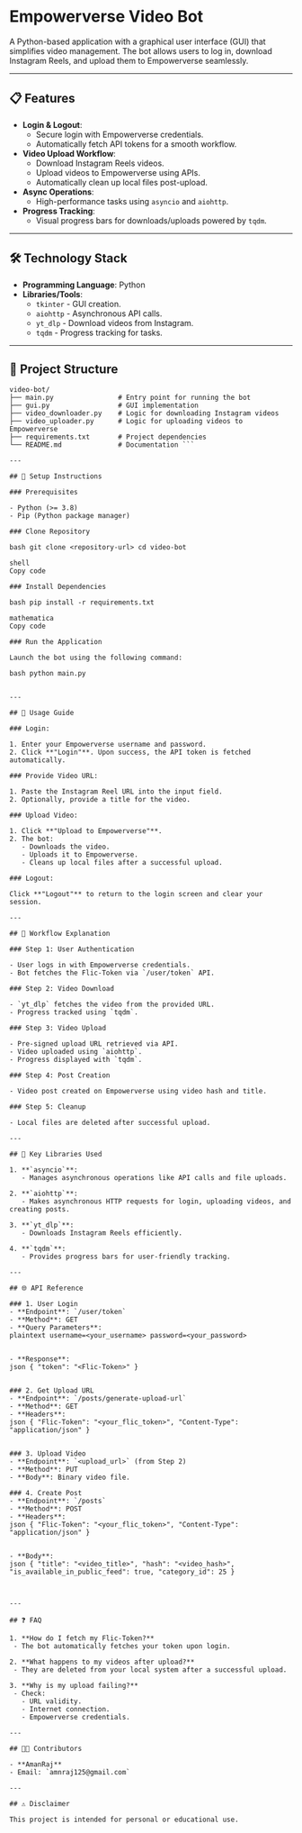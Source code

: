# Empowerverse Video Bot

A Python-based application with a graphical user interface (GUI) that simplifies video management. The bot allows users to log in, download Instagram Reels, and upload them to Empowerverse seamlessly.

---

## 📋 Features

- **Login & Logout**: 
  - Secure login with Empowerverse credentials.
  - Automatically fetch API tokens for a smooth workflow.
- **Video Upload Workflow**:
  - Download Instagram Reels videos.
  - Upload videos to Empowerverse using APIs.
  - Automatically clean up local files post-upload.
- **Async Operations**: 
  - High-performance tasks using `asyncio` and `aiohttp`.
- **Progress Tracking**: 
  - Visual progress bars for downloads/uploads powered by `tqdm`.

---

## 🛠️ Technology Stack

- **Programming Language**: Python
- **Libraries/Tools**:
  - `tkinter` - GUI creation.
  - `aiohttp` - Asynchronous API calls.
  - `yt_dlp` - Download videos from Instagram.
  - `tqdm` - Progress tracking for tasks.

---

## 📂 Project Structure

```plaintext
video-bot/
├── main.py                # Entry point for running the bot
├── gui.py                 # GUI implementation
├── video_downloader.py    # Logic for downloading Instagram videos
├── video_uploader.py      # Logic for uploading videos to Empowerverse
├── requirements.txt       # Project dependencies
└── README.md              # Documentation ```

---

## 🚀 Setup Instructions

### Prerequisites

- Python (>= 3.8)
- Pip (Python package manager)

### Clone Repository

bash git clone <repository-url> cd video-bot

shell
Copy code

### Install Dependencies

bash pip install -r requirements.txt

mathematica
Copy code

### Run the Application

Launch the bot using the following command:

bash python main.py


---

## 📝 Usage Guide

### Login:

1. Enter your Empowerverse username and password.
2. Click **"Login"**. Upon success, the API token is fetched automatically.

### Provide Video URL:

1. Paste the Instagram Reel URL into the input field.
2. Optionally, provide a title for the video.

### Upload Video:

1. Click **"Upload to Empowerverse"**.
2. The bot:
   - Downloads the video.
   - Uploads it to Empowerverse.
   - Cleans up local files after a successful upload.

### Logout:

Click **"Logout"** to return to the login screen and clear your session.

---

## 🔄 Workflow Explanation

### Step 1: User Authentication

- User logs in with Empowerverse credentials.
- Bot fetches the Flic-Token via `/user/token` API.

### Step 2: Video Download

- `yt_dlp` fetches the video from the provided URL.
- Progress tracked using `tqdm`.

### Step 3: Video Upload

- Pre-signed upload URL retrieved via API.
- Video uploaded using `aiohttp`.
- Progress displayed with `tqdm`.

### Step 4: Post Creation

- Video post created on Empowerverse using video hash and title.

### Step 5: Cleanup

- Local files are deleted after successful upload.

---

## 🌟 Key Libraries Used

1. **`asyncio`**: 
   - Manages asynchronous operations like API calls and file uploads.

2. **`aiohttp`**:
   - Makes asynchronous HTTP requests for login, uploading videos, and creating posts.

3. **`yt_dlp`**:
   - Downloads Instagram Reels efficiently.

4. **`tqdm`**:
   - Provides progress bars for user-friendly tracking.

---

## 🌐 API Reference

### 1. User Login
- **Endpoint**: `/user/token`
- **Method**: GET
- **Query Parameters**:
plaintext username=<your_username> password=<your_password>


- **Response**:
json { "token": "<Flic-Token>" }


### 2. Get Upload URL
- **Endpoint**: `/posts/generate-upload-url`
- **Method**: GET
- **Headers**:
json { "Flic-Token": "<your_flic_token>", "Content-Type": "application/json" }


### 3. Upload Video
- **Endpoint**: `<upload_url>` (from Step 2)
- **Method**: PUT
- **Body**: Binary video file.

### 4. Create Post
- **Endpoint**: `/posts`
- **Method**: POST
- **Headers**:
json { "Flic-Token": "<your_flic_token>", "Content-Type": "application/json" }


- **Body**:
json { "title": "<video_title>", "hash": "<video_hash>", "is_available_in_public_feed": true, "category_id": 25 }



---

## ❓ FAQ

1. **How do I fetch my Flic-Token?**
 - The bot automatically fetches your token upon login.

2. **What happens to my videos after upload?**
 - They are deleted from your local system after a successful upload.

3. **Why is my upload failing?**
 - Check:
   - URL validity.
   - Internet connection.
   - Empowerverse credentials.

---

## 🧑‍💻 Contributors

- **AmanRaj**
- Email: `amnraj125@gmail.com`

---

## ⚠️ Disclaimer

This project is intended for personal or educational use.
